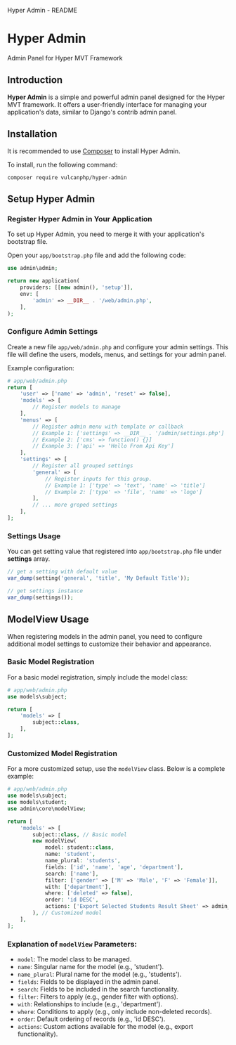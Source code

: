 Hyper Admin - README

Hyper Admin
===========

Admin Panel for Hyper MVT Framework

Introduction
------------

**Hyper Admin** is a simple and powerful admin panel designed for the Hyper MVT framework. It offers a user-friendly interface for managing your application's data, similar to Django's contrib admin panel.

Installation
------------

It is recommended to use [Composer](https://getcomposer.org/) to install Hyper Admin.

To install, run the following command:
```shell
composer require vulcanphp/hyper-admin
```

Setup Hyper Admin
-----------------

### Register Hyper Admin in Your Application

To set up Hyper Admin, you need to merge it with your application's bootstrap file.

Open your `app/bootstrap.php` file and add the following code:
```php
use admin\admin;

return new application(
    providers: [[new admin(), 'setup']],
    env: [
        'admin' => __DIR__ . '/web/admin.php',
    ],
);
```    

### Configure Admin Settings

Create a new file `app/web/admin.php` and configure your admin settings. This file will define the users, models, menus, and settings for your admin panel.

Example configuration:
```php
# app/web/admin.php
return [
    'user' => ['name' => 'admin', 'reset' => false],
    'models' => [
        // Register models to manage
    ],
    'menus' => [
        // Register admin menu with template or callback
        // Example 1: ['settings' => __DIR__ . '/admin/settings.php']
        // Example 2: ['cms' => function() {}]
        // Example 3: ['api' => 'Hello From Api Key']
    ],
    'settings' => [
        // Register all grouped settings
        'general' => [
            // Register inputs for this group.
            // Example 1: ['type' => 'text', 'name' => 'title']
            // Example 2: ['type' => 'file', 'name' => 'logo']
        ],
        // ... more groped settings
    ],
];
```
### Settings Usage

You can get setting value that registered into `app/bootstrap.php` file under **settings** array.

```php
// get a setting with default value
var_dump(setting('general', 'title', 'My Default Title'));

// get settings instance
var_dump(settings());

```

ModelView Usage
---------------

When registering models in the admin panel, you need to configure additional model settings to customize their behavior and appearance.

### Basic Model Registration

For a basic model registration, simply include the model class:
```php
# app/web/admin.php
use models\subject;

return [
    'models' => [
        subject::class,
    ],
];
```   

### Customized Model Registration

For a more customized setup, use the `modelView` class. Below is a complete example:

```php
# app/web/admin.php
use models\subject;
use models\student;
use admin\core\modelView;

return [
    'models' => [
        subject::class, // Basic model
        new modelView(
            model: student::class,
            name: 'student',
            name_plural: 'students',
            fields: ['id', 'name', 'age', 'department'],
            search: ['name'],
            filter: ['gender' => ['M' => 'Male', 'F' => 'Female']],
            with: ['department'],
            where: ['deleted' => false],
            order: 'id DESC',
            actions: ['Export Selected Students Result Sheet' => admin_url('student/export')]
        ), // Customized model
    ],
];
```    

### Explanation of `modelView` Parameters:

*   `model`: The model class to be managed.
*   `name`: Singular name for the model (e.g., 'student').
*   `name_plural`: Plural name for the model (e.g., 'students').
*   `fields`: Fields to be displayed in the admin panel.
*   `search`: Fields to be included in the search functionality.
*   `filter`: Filters to apply (e.g., gender filter with options).
*   `with`: Relationships to include (e.g., 'department').
*   `where`: Conditions to apply (e.g., only include non-deleted records).
*   `order`: Default ordering of records (e.g., 'id DESC').
*   `actions`: Custom actions available for the model (e.g., export functionality).